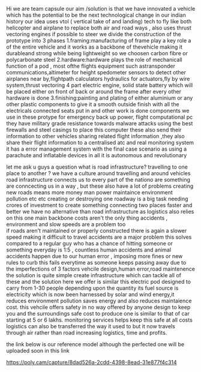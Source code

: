 Hi we are team capsule our aim /solution is that we have innovated a vehicle which has the potential to be the next technological change in our indian history 
our idea uses vtol ( vertical take of and landing) tech to fly like both helicopter and airplane to replace both air and road ways , also uses thrust vectoring engines if possible to steer
we divide the construction of the prototype into 3 phases
1.framing:manufacturing of frame play a key role a of the entire vehicle and it works as a backbone of thevehicle making it durableand strong while being  lightweight so we choosen carbon fibre or polycarbonate steel 
2.hardware:hardware plays the role of mechanicall function of a pod , most ofthe flights equipment such astransponder communications,altimeter for height spedometer sensors to detect other airplanes near by,flightpath calculators hydraulics for actuators,fly by wire system,thrust vectoring 4 part electric engine, solid state battery which will be placed either on front of back or around the frame after every other hardware is done
3.finishing:painting and plating of either aluminium or any other plastic components to give it a smooth outside finish with all the electricals connected seats put in and other work is done
components we use in these protype for emergency back up power, flight computational pc
they have military grade resistance towards malware attacks using the best firewalls and steel casings to place this computer
these also send their information to other vehicles sharing related flight information ,they also share their flight information to a centralised atc and real monitoring system 
it has a error management system with the final case scenario as using a parachute and inflatable devices 
in all it is autonomous and revolutionary 


let me ask u guys a question what is road infrastructure? travelling to one place to another ? we have a culture around travelling and around vehicles road infrastructure connects us to every part of the nationo are something are conncecting us in a way , but these also have a lot of problems creating new roads means more money man power maintaince environment pollution etc etc 
creating or destroying one roadway is a big task needing crores of investment to create something connecting two places faster and better we have no alternative than road infrastructure as logistics also relies on this one main backbone 
costs aren't the only thing accidents , environment and slow speeds are a problem too	
if roads aren't maintained or properly constructed there is again a slower speed making it difficult to travel accidents are a major problem this solves compared to a regular guy who has a chance of hitting someone or something everyday is 1:5 , countless human accidents and animal accidents happen due to our human error , imposing more fines or new rules to curb this fails everytime as someone keeps passing away due to the imperfections of 3 factors 
vehcile design,human error,road maintenence
the solution is quite simple create infrastructure which can tackle all of these and the solution here we offer is similar this electric pod designed to carry from 1-30 people depending upon the quantity its fuel source is electricity which is now been harnessed by solar and wind energy,it reduces environment pollution saves energy and also reduces maintaience cost.
this vehcile offers safety in no way offered by anyone design to keep you and the surroundings safe
cost to produce one is similar to that of car starting at 5 or 6 lakhs.
monitoring services helps keep this safe at all costs 
logistics can also be transferred the way it used  to but it now travels through air rather than road increasing logistics, time and profits.

the link below is our reference model although the perfected one will be uploaded soon in this link

https://poly.cam/capture/8dad526a-2cdd-4398-8ead-31e877f4c314 
